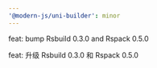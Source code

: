 ```yaml
---
'@modern-js/uni-builder': minor
---
```


feat: bump Rsbuild 0.3.0 and Rspack 0.5.0

feat: 升级 Rsbuild 0.3.0 和 Rspack 0.5.0
